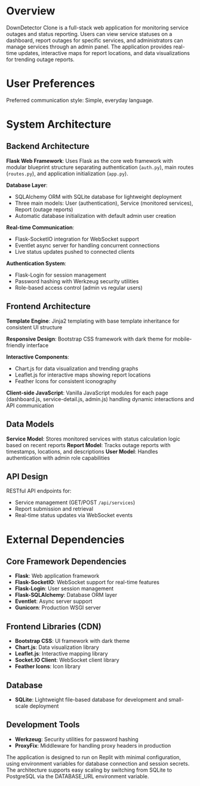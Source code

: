 # Overview

DownDetector Clone is a full-stack web application for monitoring service outages and status reporting. Users can view service statuses on a dashboard, report outages for specific services, and administrators can manage services through an admin panel. The application provides real-time updates, interactive maps for report locations, and data visualizations for trending outage reports.

# User Preferences

Preferred communication style: Simple, everyday language.

# System Architecture

## Backend Architecture

**Flask Web Framework**: Uses Flask as the core web framework with modular blueprint structure separating authentication (`auth.py`), main routes (`routes.py`), and application initialization (`app.py`).

**Database Layer**: 
- SQLAlchemy ORM with SQLite database for lightweight deployment
- Three main models: User (authentication), Service (monitored services), Report (outage reports)
- Automatic database initialization with default admin user creation

**Real-time Communication**: 
- Flask-SocketIO integration for WebSocket support
- Eventlet async server for handling concurrent connections
- Live status updates pushed to connected clients

**Authentication System**:
- Flask-Login for session management
- Password hashing with Werkzeug security utilities
- Role-based access control (admin vs regular users)

## Frontend Architecture

**Template Engine**: Jinja2 templating with base template inheritance for consistent UI structure

**Responsive Design**: Bootstrap CSS framework with dark theme for mobile-friendly interface

**Interactive Components**:
- Chart.js for data visualization and trending graphs
- Leaflet.js for interactive maps showing report locations
- Feather Icons for consistent iconography

**Client-side JavaScript**: Vanilla JavaScript modules for each page (dashboard.js, service-detail.js, admin.js) handling dynamic interactions and API communication

## Data Models

**Service Model**: Stores monitored services with status calculation logic based on recent reports
**Report Model**: Tracks outage reports with timestamps, locations, and descriptions
**User Model**: Handles authentication with admin role capabilities

## API Design

RESTful API endpoints for:
- Service management (GET/POST `/api/services`)
- Report submission and retrieval
- Real-time status updates via WebSocket events

# External Dependencies

## Core Framework Dependencies
- **Flask**: Web application framework
- **Flask-SocketIO**: WebSocket support for real-time features
- **Flask-Login**: User session management
- **Flask-SQLAlchemy**: Database ORM layer
- **Eventlet**: Async server support
- **Gunicorn**: Production WSGI server

## Frontend Libraries (CDN)
- **Bootstrap CSS**: UI framework with dark theme
- **Chart.js**: Data visualization library
- **Leaflet.js**: Interactive mapping library
- **Socket.IO Client**: WebSocket client library
- **Feather Icons**: Icon library

## Database
- **SQLite**: Lightweight file-based database for development and small-scale deployment

## Development Tools
- **Werkzeug**: Security utilities for password hashing
- **ProxyFix**: Middleware for handling proxy headers in production

The application is designed to run on Replit with minimal configuration, using environment variables for database connection and session secrets. The architecture supports easy scaling by switching from SQLite to PostgreSQL via the DATABASE_URL environment variable.